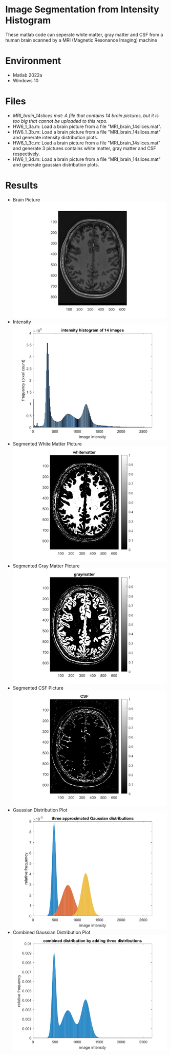 # Image Segmentation from Intensity Histogram
These matlab code can seperate white matter, gray matter and CSF from a human brain scanned by a MRI (Magnetic Resonance Imaging) machine  
# Environment
* Matlab 2022a
* Windows 10
# Files
* *MRI_brain_14slices.mat: A file that contains 14 brain pictures, but it is too big that cannot be uploaded to this repo.*
* HW6_1_3a.m: Load a brain picture from a file "MRI_brain_14slices.mat".
* HW6_1_3b.m: Load a brain picture from a file "MRI_brain_14slices.mat" and generate intensity distribution plots.
* HW6_1_3c.m: Load a brain picture from a file "MRI_brain_14slices.mat" and generate 3 pictures contains white matter, gray matter and CSF respectively.
* HW6_1_3d.m: Load a brain picture from a file "MRI_brain_14slices.mat" and generate gaussian distribution plots.
# Results
* Brain Picture
![Brain-11](https://github.com/disneyyy/NCKUCSIE-Probability-2022/blob/main/pic/3a.jpg)
* Intensity
![Brain-in](https://github.com/disneyyy/NCKUCSIE-Probability-2022/blob/main/pic/3b.jpg)
* Segmented White Matter Picture
![White](https://github.com/disneyyy/NCKUCSIE-Probability-2022/blob/main/pic/3c1.jpg)
* Segmented Gray Matter Picture
![Gray](https://github.com/disneyyy/NCKUCSIE-Probability-2022/blob/main/pic/3c2.jpg)
* Segmented CSF Picture
![CSF](https://github.com/disneyyy/NCKUCSIE-Probability-2022/blob/main/pic/3c3.jpg)
* Gaussian Distribution Plot
![GDP1](https://github.com/disneyyy/NCKUCSIE-Probability-2022/blob/main/pic/3d1.jpg)
* Combined Gaussian Distribution Plot
![GDP2](https://github.com/disneyyy/NCKUCSIE-Probability-2022/blob/main/pic/3d2.jpg)

